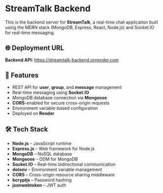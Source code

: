 # StreamTalk Backend

This is the backend server for **StreamTalk**, a real-time chat application built using the MERN stack (MongoDB, Express, React, Node.js) and Socket.IO for real-time messaging.

## 🌐 Deployment URL
**Backend API:** https://streamtalk-backend.onrender.com

## 🚀 Features
- REST API for **user**, **group**, and **message** management
- Real-time messaging using **Socket.IO**
- MongoDB database connection via **Mongoose**
- **CORS**-enabled for secure cross-origin requests
- Environment variable-based configuration
- Deployed on **Render**

## 🛠 Tech Stack
- **Node.js** – JavaScript runtime
- **Express.js** – Web framework for Node.js
- **MongoDB** – NoSQL database
- **Mongoose** – ODM for MongoDB
- **Socket.IO** – Real-time bidirectional communication
- **dotenv** – Environment variable management
- **CORS** – Cross-origin resource sharing middleware
- **bcryptjs** – Password hashing
- **jsonwebtoken** – JWT auth 


